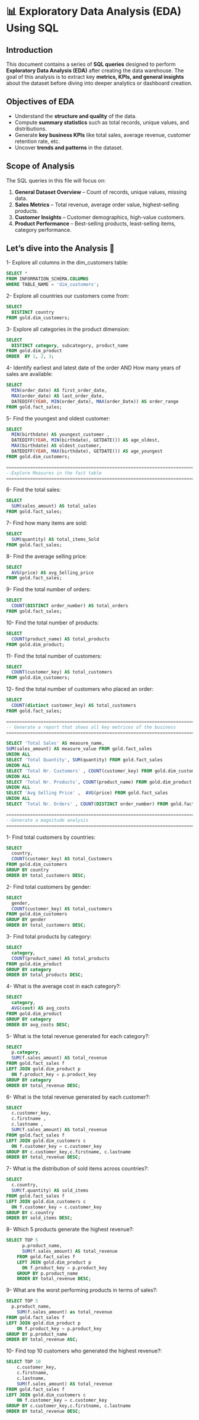 # 📊 Exploratory Data Analysis (EDA) Using SQL  

## **Introduction**  
This document contains a series of **SQL queries** designed to perform **Exploratory Data Analysis (EDA)** after creating the data warehouse. 
The goal of this analysis is to extract key **metrics, KPIs, and general insights** about the dataset before diving into deeper analytics or dashboard creation.  

## **Objectives of EDA**  
- Understand the **structure and quality** of the data.    
- Compute **summary statistics** such as total records, unique values, and distributions.  
- Generate **key business KPIs** like total sales, average revenue, customer retention rate, etc.  
- Uncover **trends and patterns** in the dataset.  

## **Scope of Analysis**  
The SQL queries in this file will focus on:  
1. **General Dataset Overview** – Count of records, unique values, missing data.  
2. **Sales Metrics** – Total revenue, average order value, highest-selling products.  
3. **Customer Insights** – Customer demographics, high-value customers.  
4. **Product Performance** – Best-selling products, least-selling items, category performance.  

Let’s dive into the Analysis 🚀
---
1- Explore all columns in the dim_customers table:
```sql
SELECT *
FROM INFORMATION_SCHEMA.COLUMNS
WHERE TABLE_NAME = 'dim_customers';
```

2- Explore all countries our customers come from:
```sql
SELECT
  DISTINCT country
FROM gold.dim_customers;
```

3- Explore all categories in the product dimension:
```sql
SELECT
  DISTINCT category, subcategory, product_name 
FROM gold.dim_product
ORDER  BY 1, 2, 3;
```
4- Identify earliest and latest date of the order AND How many years of sales are available:
```sql
SELECT
  MIN(order_date) AS first_order_date, 
  MAX(order_date) AS last_order_date,
  DATEDIFF(YEAR, MIN(order_date), MAX(order_Date)) AS order_range
FROM gold.fact_sales;
```
5- Find the youngest and oldest customer:
```sql
SELECT
  MIN(birthdate) AS youngest_customer ,
  DATEDIFF(YEAR, MIN(birthdate), GETDATE()) AS age_oldest,
  MAX(birthdate) AS oldest_customer,
  DATEDIFF(YEAR, MAX(birthdate), GETDATE()) AS age_youngest
FROM gold.dim_customers;
```
```sql
=====================================================================================================================
--Explore Measures in the fact table
=====================================================================================================================
```
6- Find the total sales:
```sql
SELECT
  SUM(sales_amount) AS total_sales
FROM gold.fact_sales;
```
7- Find how many items are sold:
```sql
SELECT 
  SUM(quantity) AS total_items_Sold 
FROM gold.fact_sales;
```
8- Find the average selling price:
```sql
SELECT
  AVG(price) AS avg_Selling_price 
FROM gold.fact_sales;
```
9- Find the total number of orders:
```sql
SELECT
  COUNT(DISTINCT order_number) AS total_orders
FROM gold.fact_sales;
```
10- Find the total number of products:
```sql
SELECT
  COUNT(product_name) AS total_products 
FROM gold.dim_product;
```
11- Find the total number of customers:
```sql
SELECT
  COUNT(customer_key) AS total_customers
FROM gold.dim_customers;
```
12- find the total number of customers who placed an order:
```sql
SELECT
  COUNT(distinct customer_key) AS total_customers
FROM gold.fact_sales;
```
```sql
==================================================================================================================
-- Generate a report that shows all key metrices of the business
==================================================================================================================
```
```sql
SELECT 'Total Sales' AS measure_name, 
SUM(sales_amount) AS measure_value FROM gold.fact_sales
UNION ALL
SELECT 'Total Quantity', SUM(quantity) FROM gold.fact_sales
UNION ALL 
SELECT 'Total Nr. Customers' , COUNT(customer_key) FROM gold.dim_customers
UNION ALL
SELECT 'Total Nr. Products', COUNT(product_name) FROM gold.dim_product
UNION ALL
SELECT 'Avg Selling Price' ,  AVG(price) FROM gold.fact_sales
UNION ALL 
SELECT 'Total Nr. Orders' , COUNT(DISTINCT order_number) FROM gold.fact_sales
```
```sql
==================================================================================================================
--Generate a magnitude analysis
==================================================================================================================
```

1- Find total customers by countries: 
```sql
SELECT
  country,
  COUNT(customer_key) AS total_Customers
FROM gold.dim_customers
GROUP BY country
ORDER BY total_customers DESC;
```
2- Find total customers by gender:
```sql
SELECT
  gender,
  COUNT(customer_key) AS total_customers
FROM gold.dim_customers
GROUP BY gender
ORDER BY total_customers DESC;
```
3- Find total products by category: 
```sql
SELECT
  category,
  COUNT(product_name) AS total_products
FROM gold.dim_product
GROUP BY category
ORDER BY total_products DESC;
```
4- What is the average cost in each category?:
```sql
SELECT
  category,
  AVG(cost) AS avg_costs
FROM gold.dim_product
GROUP BY category
ORDER BY avg_costs DESC;
```
5- What is the total revenue generated for each category?:
```sql
SELECT
  p.category,
  SUM(f.sales_amount) AS total_revenue
FROM gold.fact_sales f
LEFT JOIN gold.dim_product p
  ON f.product_key = p.product_key
GROUP BY category
ORDER BY total_revenue DESC;
```
6- What is the total revenue generated by each customer?:
```sql
SELECT
  c.customer_key,
  c.firstname , 
  c.lastname ,
  SUM(f.sales_amount) AS total_revenue
FROM gold.fact_sales f
LEFT JOIN gold.dim_customers c
  ON f.customer_key = c.customer_key
GROUP BY c.customer_key,c.firstname, c.lastname
ORDER BY total_revenue DESC;
```
7- What is the distribution of sold items across countries?:
```sql
SELECT
  c.country,
  SUM(f.quantity) AS sold_items
FROM gold.fact_sales f
LEFT JOIN gold.dim_customers c
  ON f.customer_key = c.customer_key
GROUP BY c.country
ORDER BY sold_items DESC;
```
8- Which 5 products generate the highest revenue?:
```sql
SELECT TOP 5
	  p.product_name,
	  SUM(f.sales_amount) AS total_revenue
	FROM gold.fact_sales f
	LEFT JOIN gold.dim_product p
	  ON f.product_key = p.product_key
	GROUP BY p.product_name
	ORDER BY total_revenue DESC;
```
9- What are the worst performing products in terms of sales?:
```sql
SELECT TOP 5
  p.product_name,
	SUM(f.sales_amount) as total_revenue
FROM gold.fact_sales f
LEFT JOIN gold.dim_product p
	ON f.product_key = p.product_key
GROUP BY p.product_name
ORDER BY total_revenue ASC;
```
10- Find top 10 customers who generated the highest revenue?:
```sql
SELECT TOP 10
	c.customer_key,
	c.firstname,
	c.lastname,
	SUM(f.sales_amount) AS total_revenue
FROM gold.fact_sales f
LEFT JOIN gold.dim_customers c
	ON f.customer_key = c.customer_key
GROUP BY c.customer_key,c.firstname, c.lastname
ORDER BY total_revenue DESC;
```


